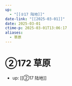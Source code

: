 ```yaml
---
up:
  - "[[②17 陆地]]"
date-link: "[[2025-03-01]]"
date: 2025-03-01
ctime-p: 2025-03-01T13:06:17
aliases:
  - 草原
---
```


# ②172 草原

- up: [[②17 陆地]]
